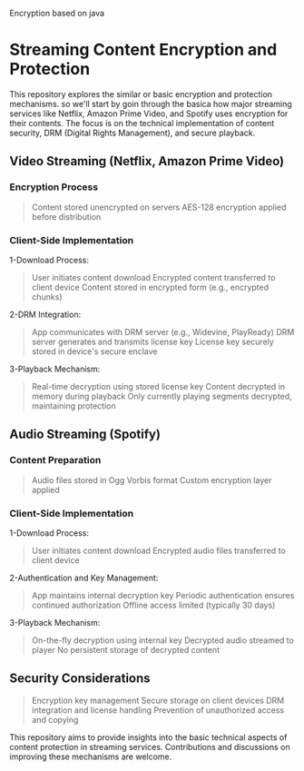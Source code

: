 Encryption based on java

# Streaming Content Encryption and Protection

This repository explores the similar or basic encryption and protection mechanisms.
so we'll start by goin through the basica how major streaming services like Netflix, Amazon Prime Video, and Spotify uses encryption for their contents. The focus is on the technical implementation of content security, DRM (Digital Rights Management), and secure playback.

## Video Streaming (Netflix, Amazon Prime Video)

### Encryption Process

> Content stored unencrypted on servers
> AES-128 encryption applied before distribution

### Client-Side Implementation

1-Download Process:

> User initiates content download
> Encrypted content transferred to client device
> Content stored in encrypted form (e.g., encrypted chunks)


2-DRM Integration:

>App communicates with DRM server (e.g., Widevine, PlayReady)
>DRM server generates and transmits license key
>License key securely stored in device's secure enclave


3-Playback Mechanism:

> Real-time decryption using stored license key
> Content decrypted in memory during playback
> Only currently playing segments decrypted, maintaining protection


## Audio Streaming (Spotify)

### Content Preparation

> Audio files stored in Ogg Vorbis format
> Custom encryption layer applied

### Client-Side Implementation

1-Download Process:

> User initiates content download
>Encrypted audio files transferred to client device


2-Authentication and Key Management:

> App maintains internal decryption key
> Periodic authentication ensures continued authorization
> Offline access limited (typically 30 days)


3-Playback Mechanism:

> On-the-fly decryption using internal key
> Decrypted audio streamed to player
> No persistent storage of decrypted content



## Security Considerations

> Encryption key management
> Secure storage on client devices
> DRM integration and license handling
> Prevention of unauthorized access and copying

This repository aims to provide insights into the basic technical aspects of content protection in streaming services. Contributions and discussions on improving these mechanisms are welcome.

